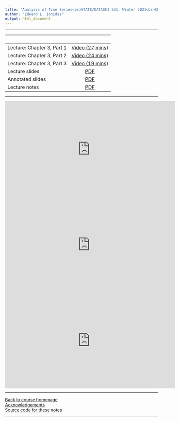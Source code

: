 ```yaml
---
title: "Analysis of Time Series<br>STATS/DATASCI 531, Winter 2021<br>Chapter 3: Stationarity, white noise, and some basic time series models"
author: "Edward L. Ionides"
output: html_document
---
```


----------------------

| &nbsp;          | &nbsp;                                                                            |
|:----------------|:---------------------------------------------------------------------------------:|
| Lecture: Chapter 3, Part 1  | [Video (27 mins)](https://youtu.be/tLCAJ74cvnA) |
| Lecture: Chapter 3, Part 2  | [Video (24 mins)](https://youtu.be/HSWLJnLbCC0) |
| Lecture: Chapter 3, Part 3  | [Video (19 mins)](https://youtu.be/rU8MnB6zAvM) |
| Lecture slides  | [PDF](slides.pdf) |
| Annotated slides | [PDF](slides-annotated.pdf) |
| Lecture notes   | [PDF](notes.pdf) |
----------------------

<iframe width="560" height="315" src="https://www.youtube.com/embed/tLCAJ74cvnA" frameborder="0" allow="accelerometer; autoplay; clipboard-write; encrypted-media; gyroscope; picture-in-picture" allowfullscreen></iframe>

<iframe width="560" height="315" src="https://www.youtube.com/embed/HSWLJnLbCC0" frameborder="0" allow="accelerometer; autoplay; clipboard-write; encrypted-media; gyroscope; picture-in-picture" allowfullscreen></iframe>

<iframe width="560" height="315" src="https://www.youtube.com/embed/rU8MnB6zAvM" frameborder="0" allow="accelerometer; autoplay; clipboard-write; encrypted-media; gyroscope; picture-in-picture" allowfullscreen></iframe>

----------------------

[Back to course homepage](../index.html)  
[Acknowledgements](../acknowledge.html)  
[Source code for these notes](http://github.com/ionides/531w21/tree/master/03/)


----------------------
